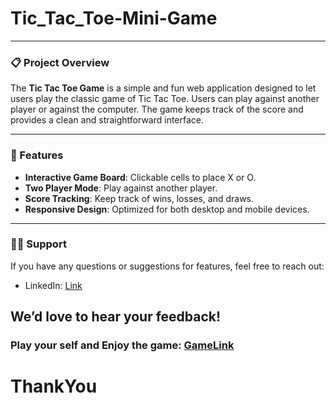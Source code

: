 # Tic_Tac_Toe-Mini-Game
---
### 📋 Project Overview
The **Tic Tac Toe Game** is a simple and fun web application designed to let users play the classic game of Tic Tac Toe. Users can play against another player or against the computer. The game keeps track of the score and provides a clean and straightforward interface.

---

### 🌟 Features
- **Interactive Game Board**: Clickable cells to place X or O.
- **Two Player Mode**: Play against another player.
- **Score Tracking**: Keep track of wins, losses, and draws.
- **Responsive Design**: Optimized for both desktop and mobile devices.

---

### 🙋‍♂️ Support
If you have any questions or suggestions for features, feel free to reach out:
- LinkedIn: [Link](https://www.linkedin.com/in/bhavdeepsai)

We’d love to hear your feedback!
---
### Play your self and Enjoy the game: [GameLink](https://bhavdeep-sai.github.io/Tic_Tac_Toe-Mini-Game/)

# ThankYou
